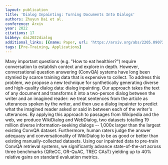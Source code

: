 ```yaml
---
layout: publication
title: 'Dialog Inpainting: Turning Documents Into Dialogs'
authors: Zhuyun Dai et al.
conference: Arxiv
year: 2022
citations: 17
bibkey: dai2022dialog
additional_links: [{name: Paper, url: 'https://arxiv.org/abs/2205.09073'}]
tags: [Pre-Training, Applications]
---
```

Many important questions (e.g. "How to eat healthier?") require conversation
to establish context and explore in depth. However, conversational question
answering (ConvQA) systems have long been stymied by scarce training data that
is expensive to collect. To address this problem, we propose a new technique
for synthetically generating diverse and high-quality dialog data: dialog
inpainting. Our approach takes the text of any document and transforms it into
a two-person dialog between the writer and an imagined reader: we treat
sentences from the article as utterances spoken by the writer, and then use a
dialog inpainter to predict what the imagined reader asked or said in between
each of the writer's utterances. By applying this approach to passages from
Wikipedia and the web, we produce WikiDialog and WebDialog, two datasets
totalling 19 million diverse information-seeking dialogs -- 1,000x larger than
the largest existing ConvQA dataset. Furthermore, human raters judge the answer
adequacy and conversationality of WikiDialog to be as good or better than
existing manually-collected datasets. Using our inpainted data to pre-train
ConvQA retrieval systems, we significantly advance state-of-the-art across
three benchmarks (QReCC, OR-QuAC, TREC CAsT) yielding up to 40% relative gains
on standard evaluation metrics.